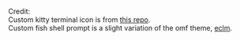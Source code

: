 Credit:  
Custom kitty terminal icon is from [this repo](https://github.com/hristost/kitty-alternative-icon/tree/main).  
Custom fish shell prompt is a slight variation of the omf theme, [eclm](https://github.com/oh-my-fish/theme-eclm).
